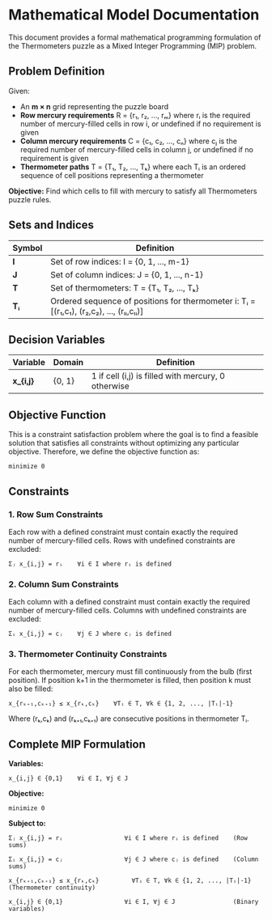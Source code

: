 # Mathematical Model Documentation

This document provides a formal mathematical programming formulation of the Thermometers puzzle as a Mixed Integer Programming (MIP) problem.

## Problem Definition

Given:
- An **m × n** grid representing the puzzle board
- **Row mercury requirements** R = {r₁, r₂, ..., rₘ} where rᵢ is the required number of mercury-filled cells in row i, or undefined if no requirement is given
- **Column mercury requirements** C = {c₁, c₂, ..., cₙ} where cⱼ is the required number of mercury-filled cells in column j, or undefined if no requirement is given
- **Thermometer paths** T = {T₁, T₂, ..., Tₖ} where each Tᵢ is an ordered sequence of cell positions representing a thermometer

**Objective:** Find which cells to fill with mercury to satisfy all Thermometers puzzle rules.

## Sets and Indices

| Symbol | Definition |
|--------|------------|
| **I** | Set of row indices: I = {0, 1, ..., m-1} |
| **J** | Set of column indices: J = {0, 1, ..., n-1} |
| **T** | Set of thermometers: T = {T₁, T₂, ..., Tₖ} |
| **Tᵢ** | Ordered sequence of positions for thermometer i: Tᵢ = [(r₁,c₁), (r₂,c₂), ..., (rₗᵢ,cₗᵢ)] |

## Decision Variables

| Variable | Domain | Definition |
|----------|--------|------------|
| **x_{i,j}** | {0, 1} | 1 if cell (i,j) is filled with mercury, 0 otherwise |

## Objective Function

This is a constraint satisfaction problem where the goal is to find a feasible solution that satisfies all constraints without optimizing any particular objective. Therefore, we define the objective function as:

```
minimize 0
```

## Constraints

### 1. Row Sum Constraints
Each row with a defined constraint must contain exactly the required number of mercury-filled cells. Rows with undefined constraints are excluded:

```
Σⱼ x_{i,j} = rᵢ    ∀i ∈ I where rᵢ is defined
```

### 2. Column Sum Constraints  
Each column with a defined constraint must contain exactly the required number of mercury-filled cells. Columns with undefined constraints are excluded:

```
Σᵢ x_{i,j} = cⱼ    ∀j ∈ J where cⱼ is defined
```

### 3. Thermometer Continuity Constraints
For each thermometer, mercury must fill continuously from the bulb (first position). If position k+1 in the thermometer is filled, then position k must also be filled:

```
x_{rₖ₊₁,cₖ₊₁} ≤ x_{rₖ,cₖ}    ∀Tᵢ ∈ T, ∀k ∈ {1, 2, ..., |Tᵢ|-1}
```

Where (rₖ,cₖ) and (rₖ₊₁,cₖ₊₁) are consecutive positions in thermometer Tᵢ.

## Complete MIP Formulation

**Variables:**
```
x_{i,j} ∈ {0,1}    ∀i ∈ I, ∀j ∈ J
```

**Objective:**
```
minimize 0
```

**Subject to:**
```
Σⱼ x_{i,j} = rᵢ                 ∀i ∈ I where rᵢ is defined    (Row sums)

Σᵢ x_{i,j} = cⱼ                 ∀j ∈ J where cⱼ is defined    (Column sums)

x_{rₖ₊₁,cₖ₊₁} ≤ x_{rₖ,cₖ}         ∀Tᵢ ∈ T, ∀k ∈ {1, 2, ..., |Tᵢ|-1}    (Thermometer continuity)

x_{i,j} ∈ {0,1}                 ∀i ∈ I, ∀j ∈ J                (Binary variables)
```
